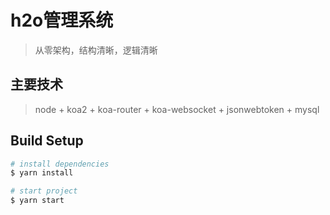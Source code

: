 # h2o管理系统
> 从零架构，结构清晰，逻辑清晰

## 主要技术
> node + koa2 + koa-router + koa-websocket + jsonwebtoken + mysql

## Build Setup
``` bash
# install dependencies
$ yarn install

# start project
$ yarn start

```
